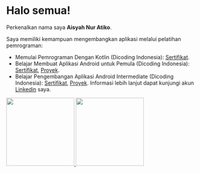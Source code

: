 # Halo semua! 

Perkenalkan nama saya **Aisyah Nur Atiko**.

Saya memiliki kemampuan mengembangkan aplikasi melalui pelatihan pemrograman: 

* Memulai Pemrograman Dengan Kotlin (Dicoding Indonesia): [Sertifikat](https://www.dicoding.com/certificates/1RXYMJK33XVM).
* Belajar Membuat Aplikasi Android untuk Pemula (Dicoding Indonesia): [Sertifikat](https://www.dicoding.com/certificates/1RXYMJK33XVM), [Proyek](https://github.com/aishaatiko/ARTJOG2022).
* Belajar Pengembangan Aplikasi Android Intermediate (Dicoding Indonesia): [Sertifikat](https://www.dicoding.com/certificates/72ZD97QGVPYW), [Proyek](https://github.com/aishaatiko/StoryApp).
Informasi lebih lanjut dapat kunjungi akun [Linkedin](https://www.linkedin.com/in/gilang-adhan/) saya.

<p align="left">
<a href="https://github.com/gilangadhan">
  <img height="180em" src="https://github-readme-stats-eight-theta.vercel.app/api?username=aishaatiko&show_icons=true&theme=algolia&include_all_commits=true&count_private=true"/>
  <img height="180em" src="https://github-readme-stats-eight-theta.vercel.app/api/top-langs/?username=aishaatiko&hide=c%23&layout=compact&langs_count=8&theme=algolia"/>
</a>
</p>
